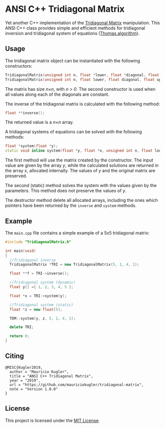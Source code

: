# ANSI C++ Tridiagonal Matrix

 Yet another C++ implementation of the [Tridiagonal Matrix](https://en.wikipedia.org/wiki/Tridiagonal_matrix) manipulation. This ANSI C++ class provides simple and efficient methods for tridiagonal inversion and tridiagonal system of equations ([Thomas algorithm](https://en.wikipedia.org/wiki/Tridiagonal_matrix_algorithm)). 
 
## Usage

The tridiagonal matrix object can be instantiated with the following constructors:

```C++
TridiagonalMatrix(unsigned int n, float *lower, float *diagonal, float *upper);
TridiagonalMatrix(unsigned int n, float lower, float diagonal, float upper);
```

The matrix has size *n*&#215;*n*, with *n > 0*. The second constructor is used when all values along each of the diagonals are constant.

The inverse of the tridiagonal matrix is calculated with the following method:

```C++
float **inverse();
```

The returned value is a *n*&#215;*n* array.

A tridiagonal systems of equations can be solved with the following methods:

```C++
float *system(float *y);
static void inline system(float *y, float *x, unsigned int n, float lower, float diagonal, float upper);
```

The first method will use the matrix created by the constructor. The input value are given by the array *y*, while the calculated solutions are returned in the array *x*, allocated internally. The values of *y* and the original matrix are preserved.

The second (static) method solves the system with the values given by the parameters. This method does not preserve the values of *y*.

The destructor method delete all allocated arrays, including the ones which pointers have been returned by the `inverse` and `system` methods.  

## Example

The `main.cpp` file contains a simple example of a 5x5 tridiagonal matrix:

```C++
#include "TridiagonalMatrix.h"

int main(void)
{
  //Tridiagonal inverse
  TridiagonalMatrix *TRI = new TridiagonalMatrix(5, 1, 4, 1);

  float **f = TRI->inverse();

  //Tridiagonal system (dynamic)
  float y[] ={ 1, 2, 3, 4, 5 };

  float *x = TRI->system(y);

  //Tridiagonal system (static)
  float *z = new float[5];

  TDM::system(y, z, 5, 1, 4, 1);

  delete TRI;

  return 0;
}
```

## Citing

```TeX
@MISC{Kugler2019,
  author = "Mauricio Kugler",
  title = "ANSI C++ Tridiagonal Matrix",
  year = "2019",
  url = "https://github.com/mauriciokugler/tridiagonal-matrix",
  note = "Version 1.0.0"
}
```

## License

This project is licensed under the [MIT License](LICENSE).
